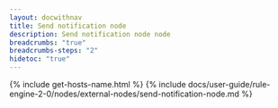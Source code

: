 ```yaml
---
layout: docwithnav
title: Send notification node
description: Send notification node node
breadcrumbs: "true"
breadcrumbs-steps: "2"
hidetoc: "true"
---
```


{% include get-hosts-name.html %}
{% include docs/user-guide/rule-engine-2-0/nodes/external-nodes/send-notification-node.md %}
